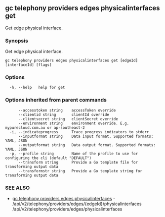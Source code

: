 ## gc telephony providers edges physicalinterfaces get

Get edge physical interface.

### Synopsis

Get edge physical interface.

```
gc telephony providers edges physicalinterfaces get [edgeId] [interfaceId] [flags]
```

### Options

```
  -h, --help   help for get
```

### Options inherited from parent commands

```
      --accesstoken string    accessToken override
      --clientid string       clientId override
      --clientsecret string   clientSecret override
      --environment string    environment override. E.g. mypurecloud.com.au or ap-southeast-2
  -i, --indicateprogress      Trace progress indicators to stderr
      --inputformat string    Data input format. Supported formats: YAML, JSON
      --outputformat string   Data output format. Supported formats: YAML, JSON
  -p, --profile string        Name of the profile to use for configuring the cli (default "DEFAULT")
      --transform string      Provide a Go template file for transforming output data
      --transformstr string   Provide a Go template string for transforming output data
```

### SEE ALSO

* [gc telephony providers edges physicalinterfaces](gc_telephony_providers_edges_physicalinterfaces.html)	 - /api/v2/telephony/providers/edges/{edgeId}/physicalinterfaces /api/v2/telephony/providers/edges/physicalinterfaces


